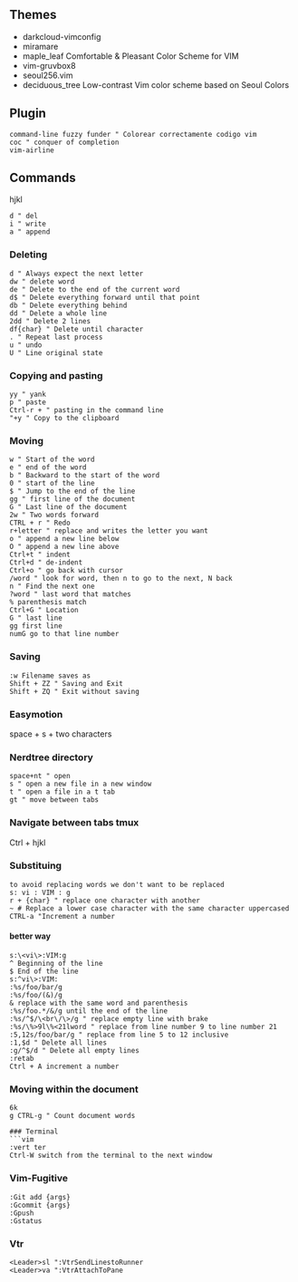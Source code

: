 ## Themes
- darkcloud-vimconfig
- miramare
- maple_leaf Comfortable & Pleasant Color Scheme for VIM
- vim-gruvbox8
- seoul256.vim
- deciduous_tree Low-contrast Vim color scheme based on Seoul Colors

## Plugin
```vim
command-line fuzzy funder " Colorear correctamente codigo vim
coc " conquer of completion
vim-airline
```
## Commands
hjkl
```vim
d " del
i " write
a " append
```
### Deleting
```vim
d " Always expect the next letter
dw " delete word
de " Delete to the end of the current word
d$ " Delete everything forward until that point
db " Delete everything behind
dd " Delete a whole line
2dd " Delete 2 lines
df{char} " Delete until character
. " Repeat last process
u " undo
U " Line original state
```
### Copying and pasting
```vim
yy " yank
p " paste
Ctrl-r + " pasting in the command line
"+y " Copy to the clipboard
```
### Moving
```vim
w " Start of the word
e " end of the word
b " Backward to the start of the word
0 " start of the line
$ " Jump to the end of the line
gg " first line of the document
G " Last line of the document
2w " Two words forward
CTRL + r " Redo
r+letter " replace and writes the letter you want
o " append a new line below
O " append a new line above
Ctrl+t " indent
Ctrl+d " de-indent
Ctrl+o " go back with cursor
/word " look for word, then n to go to the next, N back
n " Find the next one
?word " last word that matches
% parenthesis match
Ctrl+G " Location
G " last line
gg first line
numG go to that line number
```
### Saving
```vim
:w Filename saves as
Shift + ZZ " Saving and Exit
Shift + ZQ " Exit without saving
```
### Easymotion
space + s + two characters 

### Nerdtree directory
```vim
space+nt " open
s " open a new file in a new window 
t " open a file in a t tab
gt " move between tabs
```
### Navigate between tabs tmux
Ctrl + hjkl

### Substituing
```vim
to avoid replacing words we don't want to be replaced
s: vi : VIM : g 
r + {char} " replace one character with another
~ # Replace a lower case character with the same character uppercased 
CTRL-a "Increment a number
```

#### better way
```vim
s:\<vi\>:VIM:g
^ Beginning of the line
$ End of the line
s:^vi\>:VIM:
:%s/foo/bar/g
:%s/foo/(&)/g
& replace with the same word and parenthesis
:%s/foo.*/&/g until the end of the line
:%s/^$/\<br\/\>/g " replace empty line with brake
:%s/\%>9l\%<21lword " replace from line number 9 to line number 21
:5,12s/foo/bar/g " replace from line 5 to 12 inclusive
:1,$d " Delete all lines
:g/^$/d " Delete all empty lines
:retab
Ctrl + A increment a number
```
### Moving within the document 
```vim
6k
g CTRL-g " Count document words

### Terminal
```vim 
:vert ter
Ctrl-W switch from the terminal to the next window
```

### Vim-Fugitive
```vim
:Git add {args}
:Gcommit {args}
:Gpush
:Gstatus
```

### Vtr
```vim
<Leader>sl ":VtrSendLinestoRunner
<Leader>va ":VtrAttachToPane
